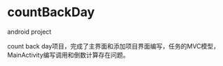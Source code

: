 # countBackDay

android project


count back day项目，完成了主界面和添加项目界面编写，任务的MVC模型，MainActivity编写调用和倒数计算存在问题。
